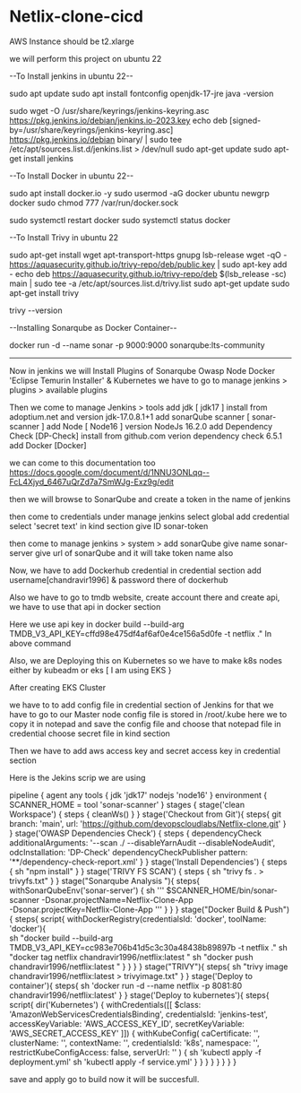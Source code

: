 # Netlix-clone-cicd

AWS Instance should be t2.xlarge 

we will perform this project on ubuntu 22

--To Install jenkins in ubuntu 22--

sudo apt update
sudo apt install fontconfig openjdk-17-jre
java -version

sudo wget -O /usr/share/keyrings/jenkins-keyring.asc \
  https://pkg.jenkins.io/debian/jenkins.io-2023.key
echo deb [signed-by=/usr/share/keyrings/jenkins-keyring.asc] \
  https://pkg.jenkins.io/debian binary/ | sudo tee \
  /etc/apt/sources.list.d/jenkins.list > /dev/null
sudo apt-get update
sudo apt-get install jenkins

--To Install Docker in ubuntu 22--

sudo apt install docker.io -y
sudo usermod -aG docker ubuntu
newgrp docker
sudo chmod 777 /var/run/docker.sock

sudo systemctl restart docker
sudo systemctl   status  docker

--To Install Trivy in ubuntu 22

sudo apt-get install wget apt-transport-https gnupg lsb-release
wget -qO - https://aquasecurity.github.io/trivy-repo/deb/public.key | sudo apt-key add -
echo deb https://aquasecurity.github.io/trivy-repo/deb $(lsb_release -sc) main | sudo tee -a /etc/apt/sources.list.d/trivy.list
sudo apt-get update
sudo apt-get install trivy  

trivy --version

--Installing Sonarqube as Docker Container--

docker run -d --name sonar -p 9000:9000 sonarqube:lts-community

------------------------------------------------------------------------

Now in jenkins we will Install Plugins of Sonarqube Owasp Node Docker 'Eclipse Temurin Installer' & Kubernetes
we have to go to manage jenkins > plugins > available plugins

Then we come to manage Jenkins > tools
add jdk [ jdk17 ] install from adoptium.net  and version jdk-17.0.8.1+1
add sonarQube scanner  [ sonar-scanner ] 
add Node [ Node16 ] version NodeJs 16.2.0
add Dependency Check [DP-Check] install from github.com verion dependency check 6.5.1
add Docker [Docker] 

we can come to this documentation too https://docs.google.com/document/d/1NNU3ONLqq--FcL4Xjyd_6467uQrZd7a7SmWJg-Exz9g/edit

then we will browse to SonarQube and create a token in the name of jenkins

then come to credentials under manage jenkins select global add credential select 'secret text' in kind section give ID sonar-token

then come to manage jenkins > system > add sonarQube give name sonar-server give url of sonarQube and it will take token name also 

Now, we have to add Dockerhub credential in credential section add username[chandravir1996] & password there of dockerhub

Also we have to go to tmdb website, create account there and create api, we have to use that api in docker section 

Here we use api key in
docker build --build-arg TMDB_V3_API_KEY=cffd98e475df4af6af0e4ce156a5d0fe -t netflix ."
In above command 

Also, we are Deploying this on Kubernetes so we have to make k8s nodes either by kubeadm or eks [ I am using EKS }

After creating EKS Cluster 

we have to to add config file in credential section of Jenkins for that we have to go to our Master node config file is stored in /root/.kube here we to copy it in notepad and save the config file and choose that notepad file in credential choose secret file in kind section 

Then we have to add aws access key and secret access key in credential section 

Here is the Jekins scrip we are using

pipeline {
    agent any
    tools {
        jdk 'jdk17'
        nodejs 'node16'
    }
    environment {
        SCANNER_HOME = tool 'sonar-scanner'
    }
    stages {
        stage('clean Workspace') {
            steps {
                cleanWs()
            }
        }
        stage('Checkout from Git'){
            steps{
                git branch: 'main', url: 'https://github.com/devopscloudlabs/Netflix-clone.git'
            }
        }
        stage('OWASP Dependencies Check') {
            steps {
                dependencyCheck additionalArguments: '--scan ./ --disableYarnAudit --disableNodeAudit', odcInstallation: 'DP-Check'
                dependencyCheckPublisher pattern: '**/dependency-check-report.xml'
            }
        }
        stage('Install Dependencies') {
            steps {
                sh "npm install"
            }
        }
        stage('TRIVY FS SCAN') {
            steps {
                sh "trivy fs . > trivyfs.txt"
            }
        }
        stage("Sonarqube Analysis "){
            steps{
                withSonarQubeEnv('sonar-server') {
                    sh ''' $SCANNER_HOME/bin/sonar-scanner -Dsonar.projectName=Netflix-Clone-App \
                    -Dsonar.projectKey=Netflix-Clone-App '''
                }
            }
        }
        stage("Docker Build & Push"){
            steps{
                script{
                   withDockerRegistry(credentialsId: 'docker', toolName: 'docker'){   
                       sh "docker build --build-arg TMDB_V3_API_KEY=cc983e706b41d5c3c30a48438b89897b -t netflix ."
                       sh "docker tag netflix chandravir1996/netflix:latest "
                       sh "docker push chandravir1996/netflix:latest "
                    }
                }
            }
        }
        stage("TRIVY"){
            steps{
                sh "trivy image chandravir1996/netflix:latest > trivyimage.txt" 
            }
        }
        stage('Deploy to container'){
            steps{
                sh 'docker run -d --name netflix -p 8081:80 chandravir1996/netflix:latest'
            }
        }
        stage('Deploy to kubernetes'){
            steps{
                script{
                    dir('Kubernetes') {
                        withCredentials([[
                            $class: 'AmazonWebServicesCredentialsBinding',
                            credentialsId: 'jenkins-test',
                            accessKeyVariable: 'AWS_ACCESS_KEY_ID',
                            secretKeyVariable: 'AWS_SECRET_ACCESS_KEY'
                        ]]) {
                            withKubeConfig(
                                caCertificate: '',
                                clusterName: '',
                                contextName: '',
                                credentialsId: 'k8s',
                                namespace: '',
                                restrictKubeConfigAccess: false,
                                serverUrl: ''
                            ) {
                                sh 'kubectl apply -f deployment.yml'
                                sh 'kubectl apply -f service.yml'
                            }
                        }
                    }
                }
            }
        }
    }
}

save and apply go to build now it will be succesfull.

